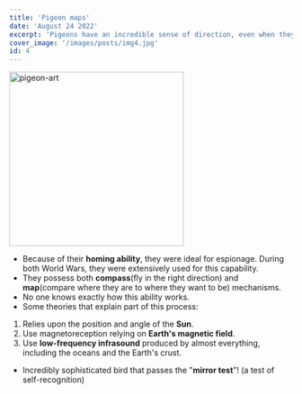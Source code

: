 ```yaml
---
title: 'Pigeon maps'
date: 'August 24 2022'
excerpt: 'Pigeons have an incredible sense of direction, even when they are thousands of kilometres away from their roost.'
cover_image: '/images/posts/img4.jpg'
id: 4
---
```


<img src='/images/posts/img4.jpg' width='310' alt='pigeon-art' />

- Because of their **homing ability**, they were ideal for espionage.
  During both World Wars, they were extensively used for this capability.
- They possess both **compass**(fly in the right direction) and **map**(compare where they are to where they want to be) mechanisms.
- No one knows exactly how this ability works.
- Some theories that explain part of this process:

1. Relies upon the position and angle of the **Sun**.
2. Use magnetoreception relying on **Earth's magnetic field**.
3. Use **low-frequency infrasound** produced by almost everything, including the oceans and the Earth's crust.

- Incredibly sophisticated bird that passes the "**mirror test**"! (a test of self-recognition)
